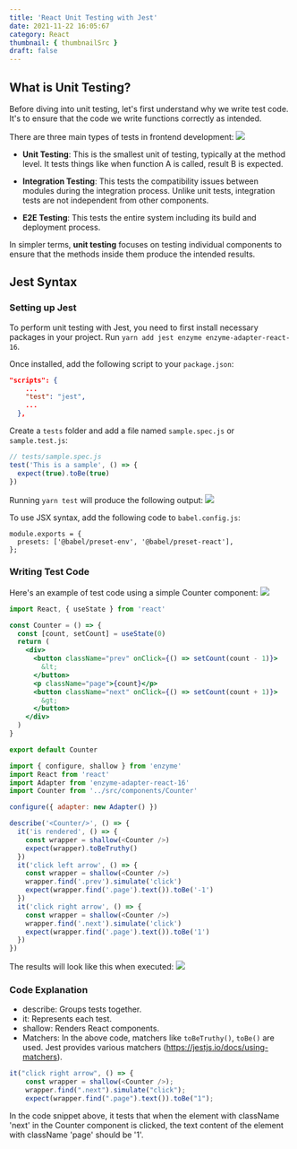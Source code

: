 ```yaml
---
title: 'React Unit Testing with Jest'
date: 2021-11-22 16:05:67
category: React
thumbnail: { thumbnailSrc }
draft: false
---
```


## What is Unit Testing?

Before diving into unit testing, let's first understand why we write test code. It's to ensure that the code we write functions correctly as intended.

There are three main types of tests in frontend development:
![](https://images.velog.io/images/chaerin00/post/7dc1ac69-3ded-471d-b4b0-ef51870fa344/image.png)

- **Unit Testing**:
  This is the smallest unit of testing, typically at the method level. It tests things like when function A is called, result B is expected.

- **Integration Testing**:
  This tests the compatibility issues between modules during the integration process. Unlike unit tests, integration tests are not independent from other components.

- **E2E Testing**:
  This tests the entire system including its build and deployment process.

In simpler terms, **unit testing** focuses on testing individual components to ensure that the methods inside them produce the intended results.

## Jest Syntax

### Setting up Jest

To perform unit testing with Jest, you need to first install necessary packages in your project. Run `yarn add jest enzyme enzyme-adapter-react-16`.

Once installed, add the following script to your `package.json`:

```json
"scripts": {
    ...
    "test": "jest",
    ...
  },
```

Create a `tests` folder and add a file named `sample.spec.js` or `sample.test.js`:

```javascript
// tests/sample.spec.js
test('This is a sample', () => {
  expect(true).toBe(true)
})
```

Running `yarn test` will produce the following output:
![](https://images.velog.io/images/chaerin00/post/1a945557-bed7-4ca9-89ea-3c24b70f7fa7/image.png)

To use JSX syntax, add the following code to `babel.config.js`:

```
module.exports = {
  presets: ['@babel/preset-env', '@babel/preset-react'],
};
```

### Writing Test Code

Here's an example of test code using a simple Counter component:
![](https://images.velog.io/images/chaerin00/post/e4f55d33-1385-4e03-976a-1fec34ad57ef/image.png)

```jsx
import React, { useState } from 'react'

const Counter = () => {
  const [count, setCount] = useState(0)
  return (
    <div>
      <button className="prev" onClick={() => setCount(count - 1)}>
        &lt;
      </button>
      <p className="page">{count}</p>
      <button className="next" onClick={() => setCount(count + 1)}>
        &gt;
      </button>
    </div>
  )
}

export default Counter
```

```js
import { configure, shallow } from 'enzyme'
import React from 'react'
import Adapter from 'enzyme-adapter-react-16'
import Counter from '../src/components/Counter'

configure({ adapter: new Adapter() })

describe('<Counter/>', () => {
  it('is rendered', () => {
    const wrapper = shallow(<Counter />)
    expect(wrapper).toBeTruthy()
  })
  it('click left arrow', () => {
    const wrapper = shallow(<Counter />)
    wrapper.find('.prev').simulate('click')
    expect(wrapper.find('.page').text()).toBe('-1')
  })
  it('click right arrow', () => {
    const wrapper = shallow(<Counter />)
    wrapper.find('.next').simulate('click')
    expect(wrapper.find('.page').text()).toBe('1')
  })
})
```

The results will look like this when executed:
![](https://images.velog.io/images/chaerin00/post/53713293-1a4f-42dd-8791-df03f6d56037/image.png)

### Code Explanation

- describe: Groups tests together.
- it: Represents each test.
- shallow: Renders React components.
- Matchers:
  In the above code, matchers like `toBeTruthy()`, `toBe()` are used. Jest provides various matchers (https://jestjs.io/docs/using-matchers).

```js
it("click right arrow", () => {
    const wrapper = shallow(<Counter />);
    wrapper.find(".next").simulate("click");
    expect(wrapper.find(".page").text()).toBe("1");
```

In the code snippet above, it tests that when the element with className 'next' in the Counter component is clicked, the text content of the element with className 'page' should be '1'.
